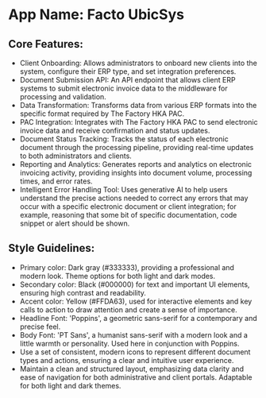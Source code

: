 # **App Name**: Facto UbicSys

## Core Features:

- Client Onboarding: Allows administrators to onboard new clients into the system, configure their ERP type, and set integration preferences.
- Document Submission API: An API endpoint that allows client ERP systems to submit electronic invoice data to the middleware for processing and validation.
- Data Transformation: Transforms data from various ERP formats into the specific format required by The Factory HKA PAC.
- PAC Integration: Integrates with The Factory HKA PAC to send electronic invoice data and receive confirmation and status updates.
- Document Status Tracking: Tracks the status of each electronic document through the processing pipeline, providing real-time updates to both administrators and clients.
- Reporting and Analytics: Generates reports and analytics on electronic invoicing activity, providing insights into document volume, processing times, and error rates.
- Intelligent Error Handling Tool: Uses generative AI to help users understand the precise actions needed to correct any errors that may occur with a specific electronic document or client integration; for example, reasoning that some bit of specific documentation, code snippet or alert should be shown.

## Style Guidelines:

- Primary color: Dark gray (#333333), providing a professional and modern look. Theme options for both light and dark modes.
- Secondary color: Black (#000000) for text and important UI elements, ensuring high contrast and readability.
- Accent color: Yellow (#FFDA63), used for interactive elements and key calls to action to draw attention and create a sense of importance.
- Headline Font: 'Poppins', a geometric sans-serif for a contemporary and precise feel.
- Body Font: 'PT Sans', a humanist sans-serif with a modern look and a little warmth or personality. Used here in conjunction with Poppins.
- Use a set of consistent, modern icons to represent different document types and actions, ensuring a clear and intuitive user experience.
- Maintain a clean and structured layout, emphasizing data clarity and ease of navigation for both administrative and client portals. Adaptable for both light and dark themes.
